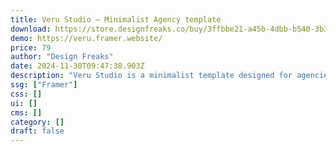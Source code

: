 ```yaml
---
title: Veru Studio — Minimalist Agency template
download: https://store.designfreaks.co/buy/3ffbbe21-a45b-4dbb-b540-3b3821ea1b7e
demo: https://veru.framer.website/
price: 79
author: "Design Freaks"
date: 2024-11-30T09:47:38.903Z
description: "Veru Studio is a minimalist template designed for agencies and design studios. With clean lines, thoughtful layouts, and elegant whitespace, it highlights your work beautifully, offering a sleek, modern platform for showcasing creativity."
ssg: ["Framer"]
css: []
ui: []
cms: []
category: []
draft: false
---
```


